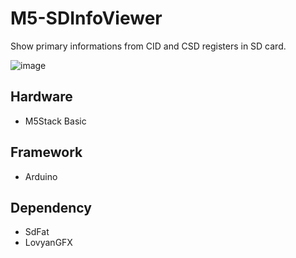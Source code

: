 # M5-SDInfoViewer
Show primary informations from CID and CSD registers in SD card.

![image](https://user-images.githubusercontent.com/2385465/169366317-3f15aa8b-bfe9-4dae-8de5-126e5087aa98.png)

## Hardware
- M5Stack Basic

## Framework
- Arduino

## Dependency
- SdFat
- LovyanGFX
